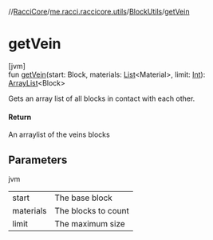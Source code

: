 //[RacciCore](../../../index.md)/[me.racci.raccicore.utils](../index.md)/[BlockUtils](index.md)/[getVein](get-vein.md)

# getVein

[jvm]\
fun [getVein](get-vein.md)(start: Block, materials: [List](https://kotlinlang.org/api/latest/jvm/stdlib/kotlin.collections/-list/index.html)&lt;Material&gt;, limit: [Int](https://kotlinlang.org/api/latest/jvm/stdlib/kotlin/-int/index.html)): [ArrayList](https://kotlinlang.org/api/latest/jvm/stdlib/kotlin.collections/-array-list/index.html)&lt;Block&gt;

Gets an array list of all blocks in contact with each other.

#### Return

An arraylist of the veins blocks

## Parameters

jvm

| | |
|---|---|
| start | The base block |
| materials | The blocks to count |
| limit | The maximum size |
